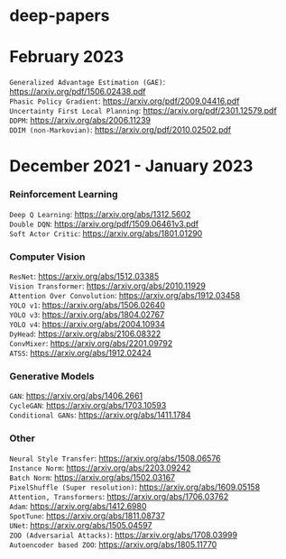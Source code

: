 # deep-papers

# February 2023
`Generalized Advantage Estimation (GAE)`: https://arxiv.org/pdf/1506.02438.pdf <br>
`Phasic Policy Gradient`: https://arxiv.org/pdf/2009.04416.pdf <br>
`Uncertainty First Local Planning`: https://arxiv.org/pdf/2301.12579.pdf
`DDPM`: https://arxiv.org/abs/2006.11239 <br>
`DDIM (non-Markovian)`: https://arxiv.org/pdf/2010.02502.pdf

# December 2021 - January 2023 
### Reinforcement Learning
`Deep Q Learning`: https://arxiv.org/abs/1312.5602 <br>
`Double DQN`: https://arxiv.org/pdf/1509.06461v3.pdf <br>
`Soft Actor Critic`: https://arxiv.org/abs/1801.01290 <br>


### Computer Vision
`ResNet`: https://arxiv.org/abs/1512.03385 <br>
`Vision Transformer`: https://arxiv.org/abs/2010.11929 <br>
`Attention Over Convolution`: https://arxiv.org/abs/1912.03458 <br>
`YOLO v1`: https://arxiv.org/abs/1506.02640 <br>
`YOLO v3`: https://arxiv.org/abs/1804.02767 <br>
`YOLO v4`: https://arxiv.org/abs/2004.10934 <br>
`DyHead`: https://arxiv.org/abs/2106.08322 <br>
`ConvMixer`: https://arxiv.org/abs/2201.09792 <br>
`ATSS`: https://arxiv.org/abs/1912.02424 <br>

### Generative Models
`GAN`: https://arxiv.org/abs/1406.2661 <br>
`CycleGAN`: https://arxiv.org/abs/1703.10593 <br>
`Conditional GANs`: https://arxiv.org/abs/1411.1784 <br>


### Other
`Neural Style Transfer`: https://arxiv.org/abs/1508.06576 <br>
`Instance Norm`: https://arxiv.org/abs/2203.09242 <br>
`Batch Norm`: https://arxiv.org/abs/1502.03167 <br>
`PixelShuffle (Super resolution)`: https://arxiv.org/abs/1609.05158 <br>
`Attention, Transformers`: https://arxiv.org/abs/1706.03762 <br>
`Adam`: https://arxiv.org/abs/1412.6980 <br>
`SpotTune`: https://arxiv.org/abs/1811.08737 <br>
`UNet`: https://arxiv.org/abs/1505.04597 <br>
`ZOO (Adversarial Attacks)`: https://arxiv.org/abs/1708.03999 <br>
`Autoencoder based ZOO`: https://arxiv.org/abs/1805.11770

